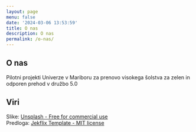 ```yaml
---
layout: page
menu: false
date: '2024-03-06 13:53:59'
title: O nas
description: O nas
permalink: /o-nas/
---
```


## O nas

Pilotni projekti Univerze v Mariboru za prenovo visokega šolstva za zelen in odporen prehod v družbo 5.0

## Viri 
Slike: [Unsplash - Free for commercial use](https://unsplash.com)\
Predloga: [Jekflix Template - MIT license](https://github.com/thiagorossener/jekflix-template)